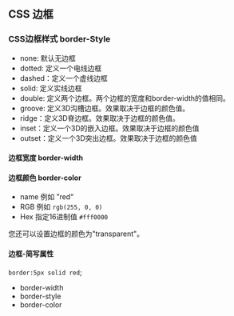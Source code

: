 ## CSS 边框

### CSS边框样式 border-Style

- none: 默认无边框
- dotted: 定义一个电线边框
- dashed：定义一个虚线边框
- solid: 定义实线边框
- double: 定义两个边框。两个边框的宽度和border-width的值相同。
- groove: 定义3D沟槽边框。效果取决于边框的颜色值。
- ridge：定义3D脊边框。效果取决于边框的颜色值。
- inset：定义一个3D的嵌入边框。效果取决于边框的颜色值
- outset：定义一个3D突出边框。效果取决于边框的颜色值

#### 边框宽度 border-width

#### 边框颜色 border-color

- name 例如 ”red“
- RGB 例如 `rgb(255, 0, 0)`
- Hex 指定16进制值 `#fff0000`

您还可以设置边框的颜色为"transparent"。



#### 边框-简写属性

`border:5px solid red`;

- border-width
- border-style
- border-color







